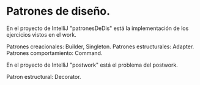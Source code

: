 # Patrones de diseño.

En el proyecto de IntelliJ "patronesDeDis" está la implementación de los ejercicios vistos en el work.

Patrones creacionales: Builder, Singleton.
Patrones estructurales: Adapter.
Patrones comportamiento: Command.

En el proyecto de IntelliJ "postwork" está el problema del postwork.

Patron estructural: Decorator.
